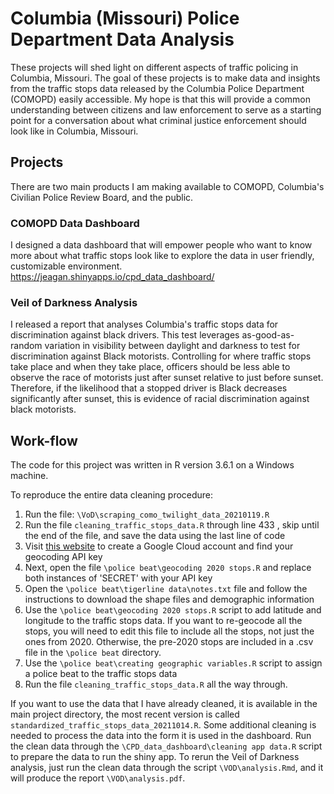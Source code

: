 # Columbia (Missouri) Police Department Data Analysis

These projects will shed light on different aspects of traffic policing in Columbia, Missouri. The goal of these projects is to make data and insights from the traffic stops data released by the Columbia Police Department (COMOPD) easily accessible. My hope is that this will provide a common understanding between citizens and law enforcement to serve as a starting point for a conversation about what criminal justice enforcement should look like in Columbia, Missouri.

## Projects

There are two main products I am making available to COMOPD, Columbia's Civilian Police Review Board, and the public. 

### COMOPD Data Dashboard
I designed a data dashboard that will empower people who want to know more about what traffic stops look like to explore the data in user friendly, customizable environment. <https://jeagan.shinyapps.io/cpd_data_dashboard/>

### Veil of Darkness Analysis
I released a report that analyses Columbia's traffic stops data for discrimination against black drivers. This test leverages as-good-as-random variation in visibility between daylight and darkness to test for discrimination against Black motorists. Controlling for where traffic stops take place and when they take place, officers should be less able to observe the race of motorists just after sunset relative to just before sunset. Therefore, if the likelihood that a stopped driver is Black decreases significantly after sunset, this is evidence of racial discrimination against black motorists.

## Work-flow

The code for this project was written in R version 3.6.1 on a Windows machine.

To reproduce the entire data cleaning procedure: 

1. Run the file: `\VoD\scraping_como_twilight_data_20210119.R`
2. Run the file `cleaning_traffic_stops_data.R` through line 433 , skip until the end of the file, and save the data using the last line of code
3. Visit [this website](https://developers.google.com/maps/documentation/geocoding/overview) to create a Google Cloud account and find your geocoding API key
4. Next, open the file `\police beat\geocoding 2020 stops.R` and replace both instances of 'SECRET' with your API key
5. Open the `\police beat\tigerline data\notes.txt` file and follow the instructions to download the shape files and demographic information
6. Use the `\police beat\geocoding 2020 stops.R` script to add latitude and longitude to the traffic stops data. If you want to re-geocode all the stops, you will need to edit this file to include all the stops, not just the ones from 2020. Otherwise, the pre-2020 stops are included in a .csv file in the `\police beat` directory.
7. Use the `\police beat\creating geographic variables.R` script to assign a police beat to the traffic stops data
8. Run the file `cleaning_traffic_stops_data.R` all the way through.

If you want to use the data that I have already cleaned, it is available in the main project directory, the most recent version is called `standardized_traffic_stops_data_20211014.R`. Some additional cleaning is needed to process the data into the form it is used in the dashboard. Run the clean data through the `\CPD_data_dashboard\cleaning app data.R` script to prepare the data to run the shiny app. To rerun the Veil of Darkness analysis, just run the clean data through the script `\VOD\analysis.Rmd`, and it will produce the report `\VOD\analysis.pdf`.
